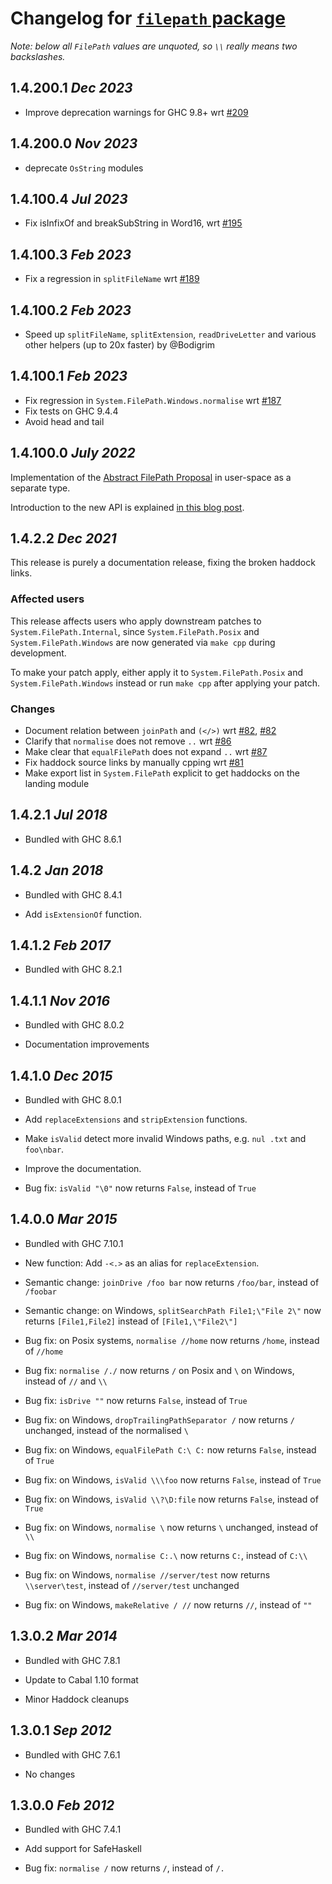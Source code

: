 # Changelog for [`filepath` package](http://hackage.haskell.org/package/filepath)

_Note: below all `FilePath` values are unquoted, so `\\` really means two backslashes._

## 1.4.200.1 *Dec 2023*

* Improve deprecation warnings for GHC 9.8+ wrt [#209](https://github.com/haskell/filepath/issues/209)

## 1.4.200.0 *Nov 2023*

* deprecate `OsString` modules

## 1.4.100.4 *Jul 2023*

* Fix isInfixOf and breakSubString in Word16, wrt [#195](https://github.com/haskell/filepath/issues/195)

## 1.4.100.3 *Feb 2023*

* Fix a regression in `splitFileName` wrt [#189](https://github.com/haskell/filepath/pull/189)

## 1.4.100.2 *Feb 2023*

* Speed up `splitFileName`, `splitExtension`, `readDriveLetter` and various other helpers (up to 20x faster) by @Bodigrim

## 1.4.100.1 *Feb 2023*

* Fix regression in `System.FilePath.Windows.normalise` wrt [#187](https://github.com/haskell/filepath/issues/187)
* Fix tests on GHC 9.4.4
* Avoid head and tail

## 1.4.100.0 *July 2022*

Implementation of the [Abstract FilePath Proposal](https://gitlab.haskell.org/ghc/ghc/-/wikis/proposal/abstract-file-path)
in user-space as a separate type.

Introduction to the new API is explained [in this blog post](https://hasufell.github.io/posts/2022-06-29-fixing-haskell-filepaths.html).

## 1.4.2.2 *Dec 2021*

This release is purely a documentation release, fixing the broken haddock links.

### Affected users

This release affects users who apply downstream patches to `System.FilePath.Internal`,
since `System.FilePath.Posix` and `System.FilePath.Windows` are now generated via `make cpp`
during development.

To make your patch apply, either apply it to `System.FilePath.Posix` and `System.FilePath.Windows`
instead or run `make cpp` after applying your patch.

### Changes

* Document relation between `joinPath` and `(</>)` wrt [#82](https://github.com/haskell/filepath/issues/82), [#82](https://github.com/haskell/filepath/issues/86)
* Clarify that `normalise` does not remove `..` wrt [#86](https://github.com/haskell/filepath/issues/86)
* Make clear that `equalFilePath` does not expand `..` wrt [#87](https://github.com/haskell/filepath/issues/87)
* Fix haddock source links by manually cpping wrt [#81](https://github.com/haskell/filepath/issues/81)
* Make export list in `System.FilePath` explicit to get haddocks on the landing module


## 1.4.2.1 *Jul 2018*

 * Bundled with GHC 8.6.1

## 1.4.2 *Jan 2018*

 * Bundled with GHC 8.4.1

 * Add `isExtensionOf` function.

## 1.4.1.2  *Feb 2017*

 * Bundled with GHC 8.2.1

## 1.4.1.1  *Nov 2016*

 * Bundled with GHC 8.0.2

 * Documentation improvements

## 1.4.1.0  *Dec 2015*

 * Bundled with GHC 8.0.1

 * Add `replaceExtensions` and `stripExtension` functions.

 * Make `isValid` detect more invalid Windows paths, e.g. `nul .txt` and `foo\nbar`.

 * Improve the documentation.

 * Bug fix: `isValid "\0"` now returns `False`, instead of `True`

## 1.4.0.0  *Mar 2015*

  * Bundled with GHC 7.10.1

  * New function: Add `-<.>` as an alias for `replaceExtension`.

  * Semantic change: `joinDrive /foo bar` now returns `/foo/bar`, instead of `/foobar`

  * Semantic change: on Windows, `splitSearchPath File1;\"File 2\"` now returns `[File1,File2]` instead of `[File1,\"File2\"]`

  * Bug fix: on Posix systems, `normalise //home` now returns `/home`, instead of `//home`

  * Bug fix: `normalise /./` now returns `/` on Posix and `\` on Windows, instead of `//` and `\\`

  * Bug fix: `isDrive ""` now returns `False`, instead of `True`

  * Bug fix: on Windows, `dropTrailingPathSeparator /` now returns `/` unchanged, instead of the normalised `\`

  * Bug fix: on Windows, `equalFilePath C:\ C:` now returns `False`, instead of `True`

  * Bug fix: on Windows, `isValid \\\foo` now returns `False`, instead of `True`

  * Bug fix: on Windows, `isValid \\?\D:file` now returns `False`, instead of `True`

  * Bug fix: on Windows, `normalise \` now returns `\` unchanged, instead of `\\`

  * Bug fix: on Windows, `normalise C:.\` now returns `C:`, instead of `C:\\`

  * Bug fix: on Windows, `normalise //server/test` now returns `\\server\test`, instead of `//server/test` unchanged

  * Bug fix: on Windows, `makeRelative / //` now returns `//`, instead of `""`

## 1.3.0.2  *Mar 2014*

  * Bundled with GHC 7.8.1

  * Update to Cabal 1.10 format

  * Minor Haddock cleanups

## 1.3.0.1  *Sep 2012*

  * Bundled with GHC 7.6.1

  * No changes

## 1.3.0.0  *Feb 2012*

  * Bundled with GHC 7.4.1

  * Add support for SafeHaskell

  * Bug fix: `normalise /` now returns `/`, instead of `/.`

